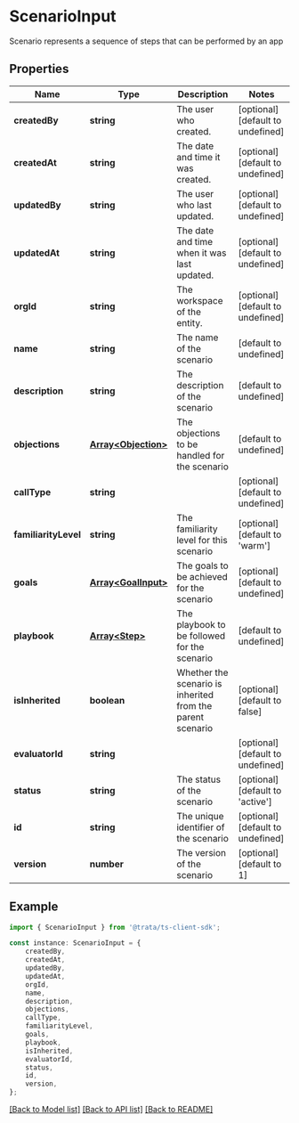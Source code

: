 # ScenarioInput

Scenario represents a sequence of steps that can be performed by an app

## Properties

Name | Type | Description | Notes
------------ | ------------- | ------------- | -------------
**createdBy** | **string** | The user who created. | [optional] [default to undefined]
**createdAt** | **string** | The date and time it was created. | [optional] [default to undefined]
**updatedBy** | **string** | The user who last updated. | [optional] [default to undefined]
**updatedAt** | **string** | The date and time when it was last updated. | [optional] [default to undefined]
**orgId** | **string** | The workspace of the entity. | [optional] [default to undefined]
**name** | **string** | The name of the scenario | [default to undefined]
**description** | **string** | The description of the scenario | [default to undefined]
**objections** | [**Array&lt;Objection&gt;**](Objection.md) | The objections to be handled for the scenario | [default to undefined]
**callType** | **string** |  | [optional] [default to undefined]
**familiarityLevel** | **string** | The familiarity level for this scenario | [optional] [default to 'warm']
**goals** | [**Array&lt;GoalInput&gt;**](GoalInput.md) | The goals to be achieved for the scenario | [optional] [default to undefined]
**playbook** | [**Array&lt;Step&gt;**](Step.md) | The playbook to be followed for the scenario | [default to undefined]
**isInherited** | **boolean** | Whether the scenario is inherited from the parent scenario | [optional] [default to false]
**evaluatorId** | **string** |  | [optional] [default to undefined]
**status** | **string** | The status of the scenario | [optional] [default to 'active']
**id** | **string** | The unique identifier of the scenario | [optional] [default to undefined]
**version** | **number** | The version of the scenario | [optional] [default to 1]

## Example

```typescript
import { ScenarioInput } from '@trata/ts-client-sdk';

const instance: ScenarioInput = {
    createdBy,
    createdAt,
    updatedBy,
    updatedAt,
    orgId,
    name,
    description,
    objections,
    callType,
    familiarityLevel,
    goals,
    playbook,
    isInherited,
    evaluatorId,
    status,
    id,
    version,
};
```

[[Back to Model list]](../README.md#documentation-for-models) [[Back to API list]](../README.md#documentation-for-api-endpoints) [[Back to README]](../README.md)
